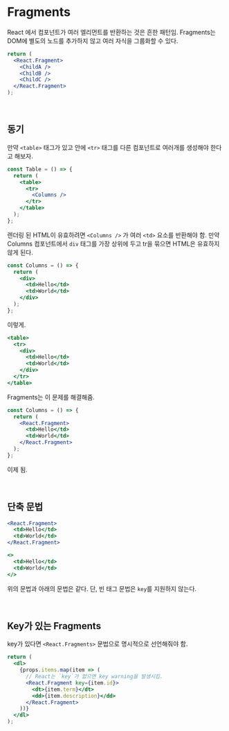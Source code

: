 # Fragments

React 에서 컴포넌트가 여러 엘리먼트를 반환하는 것은 흔한 패턴임. Fragments는 DOM에 별도의 노드를 추가하지 않고 여러 자식을 그룹화할 수 있다.

```jsx
return (
  <React.Fragment>
    <ChildA />
    <ChildB />
    <ChildC />
  </React.Fragment>
);
```

<br/>

## 동기

만약 `<table>` 태그가 있고 안에 `<tr>` 태그를 다른 컴포넌트로 여러개를 생성해야 한다고 해보자.

```jsx
const Table = () => {
  return (
    <table>
      <tr>
        <Columns />
      </tr>
    </table>
  );
};
```

렌더링 된 HTML이 유효하려면 `<Columns />` 가 여러 `<td>` 요소를 반환해야 함. 만약 Columns 컴포넌트에서 `div` 태그를 가장 상위에 두고 tr을 묶으면 HTML은 유효하지 않게 된다.

```jsx
const Columns = () => {
  return (
    <div>
      <td>Hello</td>
      <td>World</td>
    </div>
  );
};
```

이렇게.

```jsx
<table>
  <tr>
    <div>
      <td>Hello</td>
      <td>World</td>
    </div>
  </tr>
</table>
```

Fragments는 이 문제를 해결해줌.

```jsx
const Columns = () => {
  return (
    <React.Fragment>
      <td>Hello</td>
      <td>World</td>
    </React.Fragment>
  );
};
```

이제 됨.

<br/>

## 단축 문법

```jsx
<React.Fragment>
  <td>Hello</td>
  <td>World</td>
</React.Fragment>

<>
  <td>Hello</td>
  <td>World</td>
</>
```

위의 문법과 아래의 문법은 같다. 단, 빈 태그 문법은 `key`를 지원하지 않는다.

<br/>

## Key가 있는 Fragments

key가 있다면 `<React.Fragments>` 문법으로 명시적으로 선언해줘야 함.

```jsx
return (
  <dl>
    {props.items.map(item => (
      // React는 `key`가 없으면 key warning을 발생시킴.
      <React.Fragment key={item.id}>
        <dt>{item.term}</dt>
        <dd>{item.description}</dd>
      </React.Fragment>
    ))}
  </dl>
);
```
